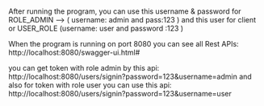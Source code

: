 # 
After running the program, 
you can use this username & password for ROLE_ADMIN  -->  ( username: admin  and   pass:123 )
and this user for client or USER_ROLE  (username: user and password :123 )

When the program is running on port 8080 you can see all Rest APIs: http://localhost:8080/swagger-ui.html#

you can get token with role admin by this api: http://localhost:8080/users/signin?password=123&username=admin
and also for token with role user you can use this api: http://localhost:8080/users/signin?password=123&username=user



